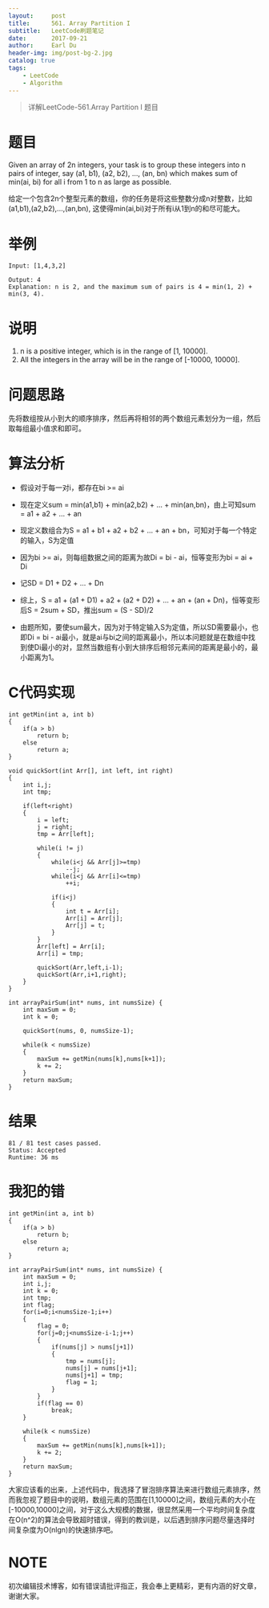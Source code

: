 ```yaml
---
layout:     post
title:      561. Array Partition I
subtitle:   LeetCode刷题笔记
date:       2017-09-21
author:     Earl Du
header-img: img/post-bg-2.jpg
catalog: true
tags:
    - LeetCode
    - Algorithm
---
```


>详解LeetCode-561.Array Partition I 题目

# 题目

Given an array of 2n integers, your task is to group these integers into n pairs of integer, say (a1, b1), (a2, b2), ..., (an, bn) which makes sum of min(ai, bi) for all i from 1 to n as large as possible.

给定一个包含2n个整型元素的数组，你的任务是将这些整数分成n对整数，比如(a1,b1),(a2,b2),...,(an,bn), 这使得min(ai,bi)对于所有i从1到n的和尽可能大。

# 举例

	Input: [1,4,3,2]
	
	Output: 4
	Explanation: n is 2, and the maximum sum of pairs is 4 = min(1, 2) + min(3, 4).


# 说明

1. n is a positive integer, which is in the range of [1, 10000].
2. All the integers in the array will be in the range of [-10000, 10000].

# 问题思路

先将数组按从小到大的顺序排序，然后再将相邻的两个数组元素划分为一组，然后取每组最小值求和即可。

# 算法分析



- 假设对于每一对i，都存在bi >= ai

- 现在定义sum = min(a1,b1) + min(a2,b2) + ... + min(an,bn)，由上可知sum = a1 + a2 + ... + an

- 现定义数组合为S = a1 + b1 + a2 + b2 + ... + an + bn，可知对于每一个特定的输入，S为定值

- 因为bi >= ai，则每组数据之间的距离为故Di = bi - ai，恒等变形为bi = ai + Di

- 记SD = D1 + D2 + ... + Dn

- 综上，S = a1 + (a1 + D1) + a2 + (a2 + D2) + ... + an + (an + Dn)，恒等变形后S = 2sum + SD，推出sum = (S - SD)/2

- 由题所知，要使sum最大，因为对于特定输入S为定值，所以SD需要最小，也即Di = bi - ai最小，就是ai与bi之间的距离最小，所以本问题就是在数组中找到使Di最小的对，显然当数组有小到大排序后相邻元素间的距离是最小的，最小距离为1。

# C代码实现

	int getMin(int a, int b)
	{
	    if(a > b)
	        return b;
	    else
	        return a;
	}
	
	void quickSort(int Arr[], int left, int right)
	{
	    int i,j;
	    int tmp;
	    
	    if(left<right)
	    {
	        i = left;
	        j = right;
	        tmp = Arr[left];
	        
	        while(i != j)
	        {
	            while(i<j && Arr[j]>=tmp)
	                --j;
	            while(i<j && Arr[i]<=tmp)
	                ++i;
	            
	            if(i<j)
	            {
	                int t = Arr[i];
	                Arr[i] = Arr[j];
	                Arr[j] = t;
	            }
	        }
	        Arr[left] = Arr[i];
	        Arr[i] = tmp;
	        
	        quickSort(Arr,left,i-1);
	        quickSort(Arr,i+1,right);
	    }
	}
	
	int arrayPairSum(int* nums, int numsSize) {
	    int maxSum = 0;
	    int k = 0;
	    
	    quickSort(nums, 0, numsSize-1);
	    
	    while(k < numsSize)
	    {
	        maxSum += getMin(nums[k],nums[k+1]);
	        k += 2;
	    } 
	    return maxSum;
	}


# 结果

	81 / 81 test cases passed.
	Status: Accepted
	Runtime: 36 ms

# 我犯的错

	int getMin(int a, int b)
	{
	    if(a > b)
	        return b;
	    else
	        return a;
	}
	
	int arrayPairSum(int* nums, int numsSize) {
	    int maxSum = 0;
	    int i,j;
	    int k = 0;
	    int tmp;
	    int flag;
	    for(i=0;i<numsSize-1;i++)
	    {
	        flag = 0;
	        for(j=0;j<numsSize-i-1;j++)
	        {
	            if(nums[j] > nums[j+1])
	            {
	                tmp = nums[j];
	                nums[j] = nums[j+1];
	                nums[j+1] = tmp;
	                flag = 1;
	            }
	        }
	        if(flag == 0)
	            break;
	    }
	    
	    while(k < numsSize)
	    {
	        maxSum += getMin(nums[k],nums[k+1]);
	        k += 2;
	    } 
	    return maxSum;
	}

大家应该看的出来，上述代码中，我选择了冒泡排序算法来进行数组元素排序，然而我忽视了题目中的说明，数组元素的范围在[1,10000]之间，数组元素的大小在[-10000,10000]之间，对于这么大规模的数据，很显然采用一个平均时间复杂度在O(n^2)的算法会导致超时错误，得到的教训是，以后遇到排序问题尽量选择时间复杂度为O(nlgn)的快速排序吧。

# NOTE
初次编辑技术博客，如有错误请批评指正，我会奉上更精彩，更有内涵的好文章，谢谢大家。